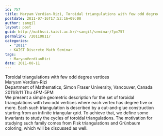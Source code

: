 ```yaml
---
id: 757
title: Maryam Verdian-Rizi, Toroidal triangulations with few odd degree vertices
postdate: 2011-07-16T17:52:16+09:00
author: sangil
layout: post
guid: http://mathsci.kaist.ac.kr/~sangil/seminar/?p=757
permalink: /20110811/
categories:
  - "2011"
  - KAIST Discrete Math Seminar
tags:
  - MaryamVerdianRizi
date: 2011-08-11
---
```

<div class="talk">
  Toroidal triangulations with few odd degree vertices
</div>

<div class="speaker">
  Maryam Verdian-Rizi</a><br /> Department of Mathematics, Simon Fraser University, Vancouver, Canada
</div>

<div class="date">
  2011/8/11 Thu 4PM-5PM
</div>

<div class="abstract">
  We present a simple geometric description for the set of toroidal triangulations with two odd vertices where each vertex has degree five or more. Each such triangulation is described by a cut-and-glue construction starting from an infinite triangular grid. To achieve that, we define some invariants to study the cycles of toroidal triangulations. The motivation for studying such family comes from Fisk triangulations and Grünbaum coloring, which will be discussed as well.
</div>